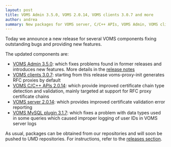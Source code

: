 ```yaml
---
layout: post
title: VOMS Admin 3.5.0, VOMS 2.0.14, VOMS clients 3.0.7 and more 
author: andrea
summary: New packages for VOMS server, C/C++ APIs, VOMS Admin, VOMS clients and VOMS MySQL plugin
---
```


Today we announce a new release for several VOMS components fixing outstanding
bugs and providing new features.

The updated components are:

- [VOMS Admin 3.5.0][rn-admin]: which fixes problems found in former releases
  and introduces new features. More details in the [release notes][rn-admin]
- [VOMS clients 3.0.7][rn-clients]: starting from this release voms-proxy-init
  generates RFC proxies by default
- [VOMS C/C++ APIs 2.0.14][rn-api-c]: which provide improved certificate
  chain type detection and validation, mainly targeted at support for RFC proxy
  certificate chains
- [VOMS server 2.0.14][rn-core]: which provides improved certificate validation
  error reporting 
- [VOMS MySQL plugin 3.1.7][rn-mysql-plugin]: which fixes a problem with data
  types used in some queries which caused improper logging of user IDs in VOMS
  server logs

As usual, packages can be obtained from our repositories and will soon be
pushed to UMD repositories. For instructions, refer to  the [releases
section][releases].

[rn-admin]: {{site.baseurl}}/release-notes/voms-admin-server/3.5.0
[rn-clients]: {{site.baseurl}}/release-notes/voms-clients/3.0.7
[rn-api-c]: {{site.baseurl}}/release-notes/voms-api-c/2.0.14
[rn-core]: {{site.baseurl}}/release-notes/voms-server/2.0.14
[rn-mysql-plugin]: {{site.baseurl}}/release-notes/voms-mysql-plugin/3.1.7

[releases]: {{site.baseurl}}/releases.html
